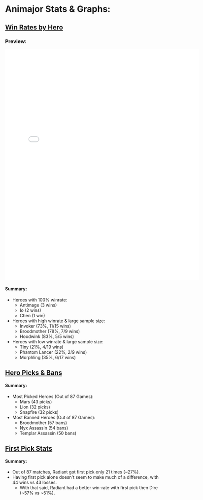 # Animajor Stats & Graphs:
## [Win Rates by Hero](hero-win-rates.html)

### Preview:
<iframe src="hero-win-rates.html" width="125%" height="750" frameborder="0" scrolling="no"></iframe>

#### Summary:
- Heroes with 100% winrate: 
  - Antimage (3 wins)
  - Io (2 wins)
  - Chen (1 win)
- Heroes with high winrate & large sample size: 
  - Invoker (73%, 11/15 wins)
  - Broodmother (78%, 7/9 wins)
  - Hoodwink (83%, 5/5 wins)
- Heroes with low winrate & large sample size:
  - Tiny (21%, 4/19 wins)
  - Phantom Lancer (22%, 2/9 wins)
  - Morphling (35%, 6/17 wins)

## [Hero Picks & Bans](hero-picks-bans.html)
#### Summary: 
- Most Picked Heroes (Out of 87 Games):
  - Mars (43 picks)
  - Lion (32 picks)
  - Snapfire (32 picks)
- Most Banned Heroes (Out of 87 Games):
  - Broodmother (57 bans)
  - Nyx Assassin (54 bans)
  - Templar Assassin (50 bans)

## [First Pick Stats](first-picks.html)
#### Summary:
- Out of 87 matches, Radiant got first pick only 21 times (~27%).
- Having first pick alone doesn't seem to make much of a difference, with 44 wins vs 43 losses.
  - With that said, Radiant had a better win-rate with first pick then Dire (~57% vs ~51%).
